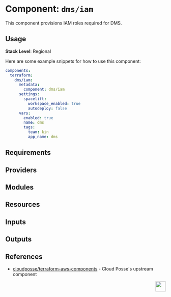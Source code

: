 # Component: `dms/iam`

This component provisions IAM roles required for DMS.

## Usage

**Stack Level**: Regional

Here are some example snippets for how to use this component:

```yaml
components:
  terraform:
    dms/iam:
      metadata:
        component: dms/iam
      settings:
        spacelift:
          workspace_enabled: true
          autodeploy: false
      vars:
        enabled: true
        name: dms
        tags:
          team: kin
          app_name: dms
```

<!-- BEGINNING OF PRE-COMMIT-TERRAFORM DOCS HOOK -->
## Requirements

## Providers

## Modules

## Resources

## Inputs

## Outputs
<!-- END OF PRE-COMMIT-TERRAFORM DOCS HOOK -->


## References
* [cloudposse/terraform-aws-components](https://github.com/cloudposse/terraform-aws-components/tree/master/modules/dms/modules/dms-iam) - Cloud Posse's upstream component


[<img src="https://cloudposse.com/logo-300x69.svg" height="32" align="right"/>](https://cpco.io/component)
